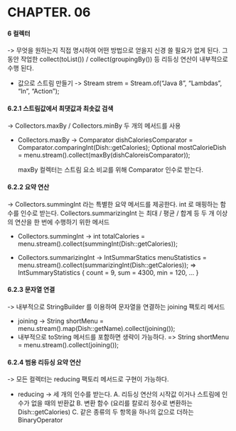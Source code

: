 # CHAPTER. 06
#### 6 컬렉터
-> 무엇을 원하는지 직접 명시하여 어떤 방법으로 얻을지 신경 쓸 필요가 없게 된다. 
그동안 작업한 collect(toList()) / collect(groupingBy()) 등	 리듀싱 연산이 내부적으로 수행 된다.

  * 값으로 스트림 만들기
    -> Stream<String> strem = Stream.of(“Java 8”, “Lambdas”, “In”, “Action”);



#### 6.2.1 스트림값에서 최댓값과 최솟값 검색
-> Collectors.maxBy / Collectors.minBy 두 개의 메서드를 사용

  * Collectors.maxBy
    -> Comparator<Dish> dishCaloriesComparator = Comparator.comparingInt(Dish::getCalories);
	Optional<Dish> mostCalorieDish = menu.stream().collect(maxBy(dishCaloreisComparator));
	
	maxBy 컬렉터는 스트림 요소 비교를 위해 Comparator 인수로 받는다.



#### 6.2.2 요약 연산
-> Collectors.summingInt 라는 특별한 요약 메서드를 제공한다. int 로 매핑하는 함수를 인수로 받는다. 
Collectors.summarizingInt 는 최대 / 평균 / 합계 등 두 개 이상의 연산을 한 번에 수행하기 위한 메서드

  * Collectors.summingInt
    -> int totalCalories = menu.stream().collect(summingInt(Dish::getCalories));

  * Collectors.summarizingInt 
    -> IntSummarStatics menuStatistics = menu.stream().collect(summarizingInt(Dish::getCalories));
	=> IntSummaryStatistics { count = 9, sum = 4300, min = 120, ... }



#### 6.2.3 문자열 연결
-> 내부적으로 StringBuilder 를 이용하여 문자열을 연결하는 joining 팩토리 메서드

  * joining
    -> String shortMenu = menu.stream().map(Dish::getName).collect(joining());
  * 내부적으로 toString 메서드를 포함하면 생략이 가능하다.
  => String shortMenu = menu.stream().collect(joining());



#### 6.2.4 범용 리듀싱 요약 연산
-> 모든 컬렉터는 reducing 팩토리 메서드로 구현이 가능하다.

  * reducing
    -> 세 개의 인수를 받는다.
	A. 리듀싱 연산의 시작값 이거나 스트림에 인수가 없을 때의 반환값
	B. 변환 함수 (요리를 칼로리 정수로 변환하는 Dish::getCalories)
	C. 같은 종류의 두 항목을 하나의 값으로 더하는 BinaryOperator
